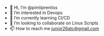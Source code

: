 - 👋 Hi, I’m @pimliprentiss
- 👀 I’m interested in Devops
- 🌱 I’m currently learning CI/CD
- 💞️ I’m looking to collaborate on Linux Scripts
- 📫 How to reach me junior26atc@gmail.com 

<!---
pimliprentiss/pimliprentiss is a ✨ special ✨ repository because its `README.md` (this file) appears on your GitHub profile.
You can click the Preview link to take a look at your changes.
--->
